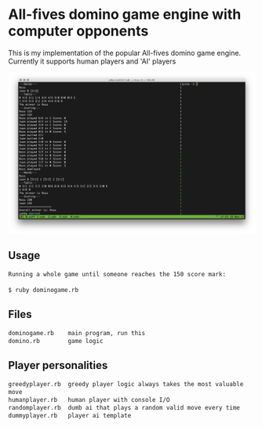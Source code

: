 # All-fives domino game engine with computer opponents

This is my implementation of the popular All-fives domino game engine.  
Currently it supports human players and 'AI' players

![screenshot](gameshot.png)

## Usage

```
Running a whole game until someone reaches the 150 score mark:

$ ruby dominogame.rb
```

## Files

```
dominogame.rb    main program, run this
domino.rb        game logic
```
## Player personalities

```
greedyplayer.rb  greedy player logic always takes the most valuable move
humanplayer.rb   human player with console I/O
randomplayer.rb  dumb ai that plays a random valid move every time
dummyplayer.rb   player ai template
```
